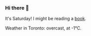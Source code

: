 ### Hi there :wave:

It's Saturday! I might be reading a [book](https://www.goodreads.com/review/list/37130358-benjamin?ref=nav_mybooks&shelf=currently-reading).

Weather in Toronto: overcast, at -1°C.
